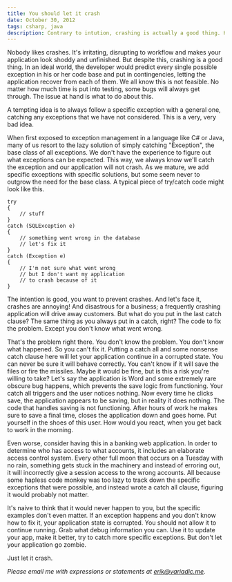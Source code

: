 ```yaml
---
title: You should let it crash
date: October 30, 2012
tags: csharp, java
description: Contrary to intution, crashing is actually a good thing. Here's why you should never catch all.
---
```


Nobody likes crashes. It's irritating, disrupting to workflow and makes your application look shoddy and unfinished. But despite this, crashing is a good thing. In an ideal world, the developer would predict every single possible exception in his or her code base and put in contingencies, letting the application recover from each of them. We all know this is not feasible. No matter how much time is put into testing, some bugs will always get through. The issue at hand is what to do about this.

A tempting idea is to always follow a specific exception with a general one, catching any exceptions that we have not considered. This is a very, very bad idea.

When first exposed to exception management in a language like C# or Java, many of us resort to the lazy  solution of simply catching "Exception", the base class of all exceptions. We don't have the experience to figure out what exceptions can be expected. This way, we always know we'll catch the exception and our application will not crash. As we mature, we add specific exceptions with specific solutions, but some seem never to outgrow the need for the base class. A typical piece of try/catch code might look like this.

~~~~~{.cs}
try 
{
    // stuff
}
catch (SQLException e)
{
    // something went wrong in the database
    // let's fix it
}
catch (Exception e)
{
    // I'm not sure what went wrong
    // but I don't want my application
    // to crash because of it
}
~~~~~

The intention is good, you want to prevent crashes. And let's face it, crashes are annoying! And disastrous for a business; a frequently crashing application will drive away customers. But what do you put in the last catch clause? The same thing as you always put in a catch, right? The code to fix the problem. Except you don't know what went wrong.

That's the problem right there. You don't know the problem. You don't know what happened. So you can't fix it. Putting a catch all and some nonsense catch clause here will let your application continue in a corrupted state. You can never be sure it will behave correctly. You can't know if it will save the files or fire the missiles. Maybe it would be fine, but is this a risk you're willing to take? Let's say the application is Word and some extremely rare obscure bug happens, which prevents the save logic from functioning. Your catch all triggers and the user notices nothing. Now every time he clicks save, the application appears to be saving, but in reality it does nothing. The code that handles saving is not functioning. After hours of work he makes sure to save a final time, closes the application down and goes home. Put yourself in the shoes of this user. How would you react, when you get back to work in the morning.

Even worse, consider having this in a banking web application. In order to determine who has access to what accounts, it includes an elaborate access control system. Every other full moon that occurs on a Tuesday with no rain, something gets stuck in the machinery and instead of erroring out, it will incorrectly give a session access to the wrong accounts. All because some hapless code monkey was too lazy to track down the specific exceptions that were possible, and instead wrote a catch all clause, figuring it would probably not matter.

It's naive to think that it would never happen to you, but the specific examples don't even matter. If an exception happens and you don't know how to fix it, your application state is corrupted. You should not allow it to continue running. Grab what debug information you can. Use it to update your app, make it better, try to catch more specific exceptions. But don't let your application go zombie.

Just let it crash.

_Please email me with expressions or statements at <erik@variadic.me>._
